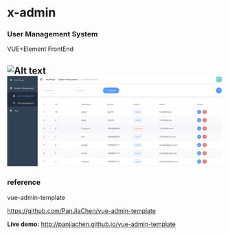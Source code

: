 # x-admin
### User Management System

 VUE+Element FrontEnd

![Alt text](image.png)
![Alt text](image-1.png)
---

### reference
vue-admin-template

https://github.com/PanJiaChen/vue-admin-template

**Live demo:** http://panjiachen.github.io/vue-admin-template